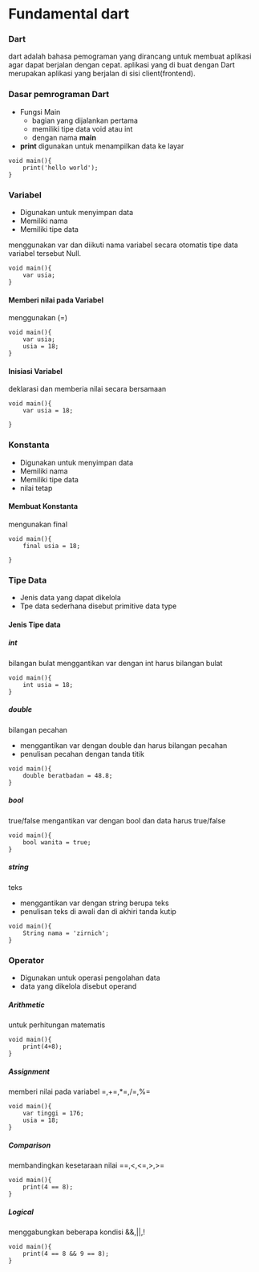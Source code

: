 # Fundamental dart

### Dart
dart adalah bahasa pemograman yang dirancang untuk membuat aplikasi agar dapat berjalan dengan cepat.
aplikasi yang di buat dengan Dart merupakan aplikasi yang berjalan di sisi client(frontend).
### Dasar pemrograman Dart
- Fungsi Main
    - bagian yang dijalankan pertama
    - memiliki tipe data void atau int
    - dengan nama **main**
- **print** digunakan untuk menampilkan data ke layar
```
void main(){
    print('hello world');
}
```

### Variabel

- Digunakan untuk menyimpan data
- Memiliki nama 
- Memiliki tipe data

menggunakan var dan diikuti nama variabel secara otomatis tipe data variabel tersebut Null.
```
void main(){
    var usia;
}
```
#### Memberi nilai pada Variabel
menggunakan (=)
```
void main(){
    var usia;
    usia = 18;
}
```
#### Inisiasi Variabel
deklarasi dan memberia nilai secara bersamaan
```
void main(){
    var usia = 18;
   
}
```

### Konstanta

- Digunakan untuk menyimpan data
- Memiliki nama 
- Memiliki tipe data
- nilai tetap

#### Membuat Konstanta
mengunakan final
```
void main(){
    final usia = 18;
   
}
```

### Tipe Data

- Jenis data yang dapat dikelola
- Tpe data sederhana disebut primitive data type 

#### Jenis Tipe data
##### int 
bilangan bulat
menggantikan var dengan int harus bilangan bulat
```
void main(){
    int usia = 18;
}
```
##### double 
bilangan pecahan
- menggantikan var dengan double dan harus bilangan pecahan
- penulisan pecahan dengan tanda titik
```
void main(){
    double beratbadan = 48.8;
}
```
##### bool
true/false
mengantikan var dengan bool dan data harus true/false
```
void main(){
    bool wanita = true;
}
```
##### string
teks
- menggantikan var dengan string berupa teks
- penulisan teks di awali dan di akhiri tanda kutip
```
void main(){
    String nama = 'zirnich';
}
```
### Operator

- Digunakan untuk operasi pengolahan data
- data yang dikelola disebut operand

##### Arithmetic
untuk perhitungan matematis
```
void main(){
    print(4+8);
}
```
##### Assignment
memberi nilai pada variabel
=,+=,*=,/=,%=
```
void main(){
    var tinggi = 176;
    usia = 18;
}
```
##### Comparison
membandingkan kesetaraan nilai
==,<,<=,>,>=
```
void main(){
    print(4 == 8);
}
```
##### Logical
menggabungkan beberapa kondisi
&&,||,!
```
void main(){
    print(4 == 8 && 9 == 8);
}
```
